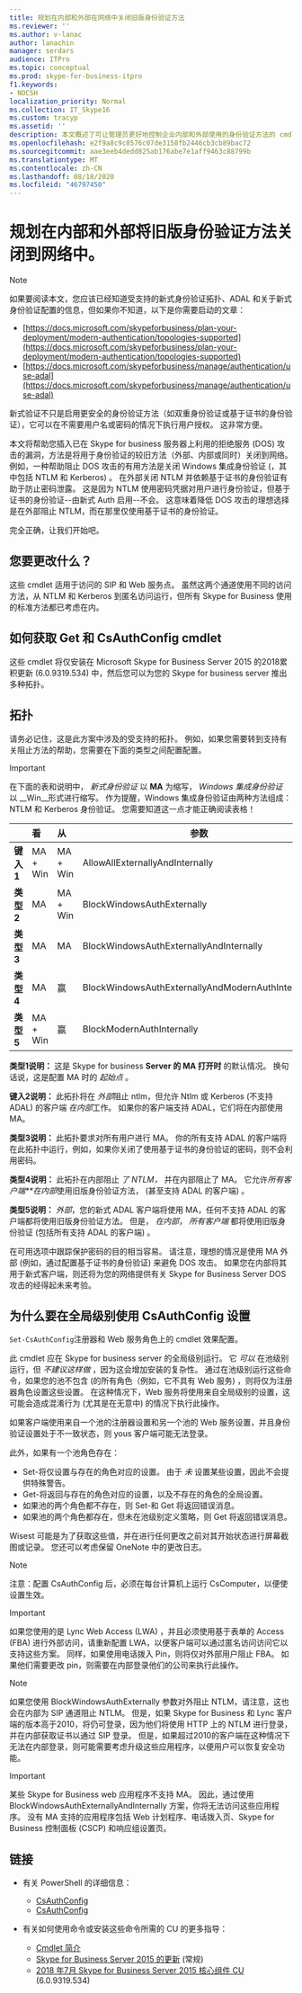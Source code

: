 ```yaml
---
title: 规划在内部和外部在网络中关闭旧版身份验证方法
ms.reviewer: ''
ms.author: v-lanac
author: lanachin
manager: serdars
audience: ITPro
ms.topic: conceptual
ms.prod: skype-for-business-itpro
f1.keywords:
- NOCSH
localization_priority: Normal
ms.collection: IT_Skype16
ms.custom: tracyp
ms.assetid: ''
description: 本文概述了可让管理员更好地控制企业内部和外部使用的身份验证方法的 cmdlet。 管理员可以在内部或外部在其网络中打开或关闭身份验证方法。
ms.openlocfilehash: e2f9a8c9c8576c07de3158fb2446cb3cb89bac72
ms.sourcegitcommit: aae3eeb4dedd825ab176abe7e1aff9463c88799b
ms.translationtype: MT
ms.contentlocale: zh-CN
ms.lasthandoff: 08/18/2020
ms.locfileid: "46797450"
---
```

# <a name="planning-to-turn-off-legacy-authentication-methods-internally-and-externally-to-your-network"></a>规划在内部和外部将旧版身份验证方法关闭到网络中。

> [!NOTE]
> 如果要阅读本文，您应该已经知道受支持的新式身份验证拓扑、ADAL 和关于新式身份验证配置的信息，但如果你不知道，以下是你需要启动的文章： 
>  + [https://docs.microsoft.com/skypeforbusiness/plan-your-deployment/modern-authentication/topologies-supported](https://docs.microsoft.com/skypeforbusiness/plan-your-deployment/modern-authentication/topologies-supported)
>  + [https://docs.microsoft.com/skypeforbusiness/manage/authentication/use-adal](https://docs.microsoft.com/skypeforbusiness/manage/authentication/use-adal)
  
新式验证不只是启用更安全的身份验证方法（如双重身份验证或基于证书的身份验证），它可以在不需要用户名或密码的情况下执行用户授权。 这非常方便。

本文将帮助您插入已在 Skype for business 服务器上利用的拒绝服务 (DOS) 攻击的漏洞，方法是将用于身份验证的较旧方法（外部、内部或同时）关闭到网络。 例如，一种帮助阻止 DOS 攻击的有用方法是关闭 Windows 集成身份验证 (，其中包括 NTLM 和 Kerberos) 。 在外部关闭 NTLM 并依赖基于证书的身份验证有助于防止密码泄露。 这是因为 NTLM 使用密码凭据对用户进行身份验证，但基于证书的身份验证--由新式 Auth 启用--不会。 这意味着降低 DOS 攻击的理想选择是在外部阻止 NTLM，而在那里仅使用基于证书的身份验证。

完全正确，让我们开始吧。

## <a name="what-would-you-be-changing"></a>您要更改什么？ 

这些 cmdlet 适用于访问的 SIP 和 Web 服务点。 虽然这两个通道使用不同的访问方法，从 NTLM 和 Kerberos 到匿名访问运行，但所有 Skype for Business 使用的标准方法都已考虑在内。

## <a name="how-to-get-the-get--and-set-csauthconfig-cmdlets"></a>如何获取 Get 和 CsAuthConfig cmdlet

这些 cmdlet 将仅安装在 Microsoft Skype for Business Server 2015 的2018累积更新 (6.0.9319.534) 中，然后您可以为您的 Skype for business server 推出多种拓扑。

## <a name="topologies"></a>拓扑

请务必记住，这是此方案中涉及的受支持的拓扑。 例如，如果您需要转到支持有关阻止方法的帮助，您需要在下面的类型之间配置配置。 

> [!IMPORTANT]
> 在下面的表和说明中， *新式身份验证* 以 __MA__ 为缩写， *Windows 集成身份验证* 以 __Win__形式进行缩写。 作为提醒，Windows 集成身份验证由两种方法组成： NTLM 和 Kerberos 身份验证。 您需要知道这一点才能正确阅读表格！


|       |看  |从  |参数  |
|---------|:---------|:---------|---------|
|__键入1__   |  MA + Win       | MA + Win         |  AllowAllExternallyAndInternally       |
|__类型2__   |  MA       | MA + Win         | BlockWindowsAuthExternally        |
|__类型3__   |  MA       | MA        | BlockWindowsAuthExternallyAndInternally        |
|__类型4__   |  MA       | 赢        | BlockWindowsAuthExternallyAndModernAuthInternally    |
|__类型5__   |  MA + Win       | 赢        | BlockModernAuthInternally         |

__类型1说明：__ 这是 Skype for business __Server 的 MA 打开时__ 的默认情况。 换句话说，这是配置 MA 时的 *起始点* 。

__键入2说明：__ 此拓扑将在 *外部*阻止 ntlm，但允许 Ntlm 或 Kerberos (不支持 ADAL) 的客户端 *在内部*工作。 如果你的客户端支持 ADAL，它们将在内部使用 MA。

__类型3说明：__ 此拓扑要求对所有用户进行 MA。 你的所有支持 ADAL 的客户端将在此拓扑中运行，例如，如果你关闭了使用基于证书的身份验证的密码，则不会利用密码。

__类型4说明：__ 此拓扑在内部阻止 *了 NTLM，* 并在内部阻止了 MA。 它允许*所有客户端**在内部*使用旧版身份验证方法， (甚至支持 ADAL 的客户端) 。

__类型5说明：__ *外部*，您的新式 ADAL 客户端将使用 MA，任何不支持 ADAL 的客户端都将使用旧版身份验证方法。 但是， *在内部*， *所有客户端* 都将使用旧版身份验证 (包括所有支持 ADAL 的客户端) 。

在可用选项中跟踪保护密码的目的相当容易。 请注意，理想的情况是使用 MA 外部 (例如，通过配置基于证书的身份验证) 来避免 DOS 攻击。 如果您在内部将其用于新式客户端，则还将为您的网络提供有关 Skype for Business Server DOS 攻击的经得起未来考验。

## <a name="why-to-use-set-csauthconfig-at-the-global-level"></a>为什么要在全局级别使用 CsAuthConfig 设置

`Set-CsAuthConfig`注册器和 Web 服务角色上的 cmdlet 效果配置。

此 cmdlet 应在 Skype for business server 的全局级别运行。 它 *可以* 在池级别运行，但 *不建议这样做* ，因为这会增加安装的复杂性。 通过在池级别运行这些命令，如果您的池不包含 (的所有角色（例如，它不具有 Web 服务) ，则将仅为注册器角色设置这些设置。 在这种情况下，Web 服务将使用来自全局级别的设置，这可能会造成混淆行为 (尤其是在无意中) 的情况下执行此操作。

如果客户端使用来自一个池的注册器设置和另一个池的 Web 服务设置，并且身份验证设置处于不一致状态，则 yous 客户端可能无法登录。

此外，如果有一个池角色存在： 
* Set-将仅设置与存在的角色对应的设置。 由于 *未* 设置某些设置，因此不会提供特殊警告。 
* Get-将返回与存在的角色对应的设置，以及不存在的角色的全局设置。
* 如果池的两个角色都不存在，则 Set-和 Get 将返回错误消息。
* 如果池的两个角色都存在，但未在池级别定义策略，则 Get 将返回错误消息。

Wisest 可能是为了获取这些值，并在进行任何更改之前对其开始状态进行屏幕截图或记录。 您还可以考虑保留 OneNote 中的更改日志。

> [!NOTE]
> 
> 注意：配置 CsAuthConfig 后，必须在每台计算机上运行 CsComputer，以便使设置生效。

> [!IMPORTANT]
> 如果您使用的是 Lync Web Access (LWA) ，并且必须使用基于表单的 Access (FBA) 进行外部访问，请重新配置 LWA，以便客户端可以通过匿名访问访问它以支持这些方案。 同样，如果使用电话拨入 Pin，则将仅对外部用户阻止 FBA。 如果他们需要更改 pin，则需要在内部登录他们的公司来执行此操作。

> [!NOTE]
> 
> 如果您使用 BlockWindowsAuthExternally 参数对外阻止 NTLM，请注意，这也会在内部为 SIP 通道阻止 NTLM。 但是，如果 Skype for Business 和 Lync 客户端的版本高于2010，将仍可登录，因为他们将使用 HTTP 上的 NTLM 进行登录，并在内部获取证书以通过 SIP 登录。 但是，如果超过2010的客户端在这种情况下无法在内部登录，则可能需要考虑升级这些应用程序，以便用户可以恢复安全功能。

> [!IMPORTANT] 
> 某些 Skype for Business web 应用程序不支持 MA。 因此，通过使用 BlockWindowsAuthExternallyAndInternally 方案，你将无法访问这些应用程序。 没有 MA 支持的应用程序包括 Web 计划程序、电话拨入页、Skype for Business 控制面板 (CSCP) 和响应组设置页。 

## <a name="links"></a>链接 
- 有关 PowerShell 的详细信息：
    -  [CsAuthConfig](https://docs.microsoft.com/powershell/module/skype/get-csauthconfig?view=skype-ps)
    -  [CsAuthConfig](https://docs.microsoft.com/powershell/module/skype/set-csauthconfig?view=skype-ps)

- 有关如何使用命令或安装这些命令所需的 CU 的更多指导：
    - [Cmdlet 简介](https://support.microsoft.com/help/4346673/new-cmdlets-to-manage-skype-for-business-server-2015-authentication)
    - [Skype for Business Server 2015 的更新](https://support.microsoft.com/help/3061064/updates-for-skype-for-business-server-2015) (常规) 
    - [2018 年7月 Skype for Business Server 2015 核心组件 CU](https://support.microsoft.com/help/4340903/july-2018-cumulative-update-6-0-9319-534-for-skype-for-business-server) (6.0.9319.534) 


 

